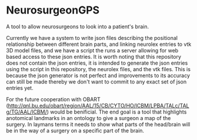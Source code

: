 # NeurosurgeonGPS
A tool to allow neurosurgeons to look into a patient's brain.


  Currently we have a system to write json files describing the positional relationship between different brain parts,
and linking neurolex entries to vtk 3D model files, and we have a script the runs a server allowing for web based
access to these json entries. It is worth noting that this repository does not contain the json entries, it is intended
to generate the json entries using the script in this repository, the neurolex files, and the vtk files. This is because
the json generator is not perfect and improvements to its accuracy can still be made thereby we don't want to commit to
any exact set of json entries yet.

  For the future cooperation with OBART (http://qnl.bu.edu/obart/region/AAL/15/CB/CYTO/HO/ICBM/LPBA/TALc/TALg/TG/AAL/ICBM/)
would be benificial. The end goal is a tool that highlights anotomical landmarks in an ontology to give a surgeon a map of
the surgery. In laymans terms it needs to show what parts of the head/brain will be in the way of a surgery on a specific
part of the brain.
